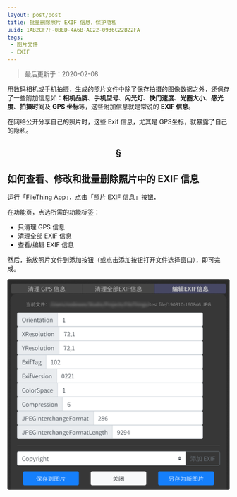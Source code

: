 ```yaml
---
layout: post/post
title: 批量删除照片 EXIF 信息，保护隐私
uuid: 1AB2CF7F-0BED-4A6B-AC22-0936C22B22FA
tags: 
 - 图片文件
 - EXIF
---
```

> 最后更新于：2020-02-08





用数码相机或手机拍摄，生成的照片文件中除了保存拍摄的图像数据之外，还保存了一些附加信息如：**相机品牌**、**手机型号**、**闪光灯**、**快门速度**、**光圈大小**、**感光度**、**拍摄时间**及 **GPS 坐标**等，这些附加信息就是常说的 **EXIF 信息**。  

在网络公开分享自己的照片时，这些 Exif 信息，尤其是 GPS坐标，就暴露了自己的隐私。


<center><h2>§</h2></center>

## 如何查看、修改和批量删除照片中的 EXIF 信息  

运行「[FileThing App](/app)」，点击「照片 EXIF 信息」按钮，

在功能页，点选所需的功能标签：

- 只清理 GPS 信息  
- 清理全部 EXIF 信息  
- 查看/编辑 EXIF 信息

然后，拖放照片文件到添加按钮（或点击添加按钮打开文件选择窗口），即可完成。

![](/resources/2019/05/64F6D6077A937144851844884EFD6DF7.png)


